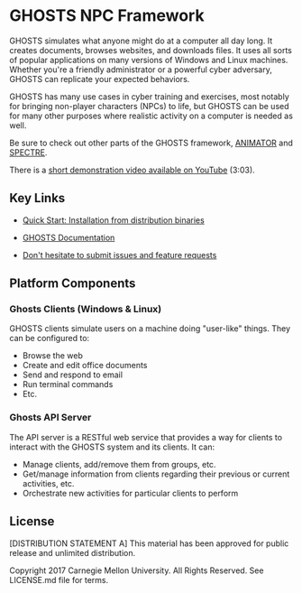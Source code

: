 # GHOSTS NPC Framework

GHOSTS simulates what anyone might do at a computer all day long. It creates documents, browses websites, and downloads files. It uses all sorts of popular applications on many versions of Windows and Linux machines. Whether you're a friendly administrator or a powerful cyber adversary, GHOSTS can replicate your expected behaviors.

GHOSTS has many use cases in cyber training and exercises, most notably for bringing non-player characters (NPCs) to life, but GHOSTS can be used for many other purposes where realistic activity on a computer is needed as well.


Be sure to check out other parts of the GHOSTS framework, [ANIMATOR](https://github.com/cmu-sei/GHOSTS-ANIMATOR) and [SPECTRE](https://github.com/cmu-sei/GHOSTS-SPECTRE).

There is a [short demonstration video available on YouTube](https://www.youtube.com/watch?v=EkwK-cqwjjA) (3:03).

## Key Links

* [Quick Start: Installation from distribution binaries](https://cmu-sei.github.io/GHOSTS/quickstart/)

* [GHOSTS Documentation](https://cmu-sei.github.io/GHOSTS/)

* [Don't hesitate to submit issues and feature requests](https://github.com/cmu-sei/GHOSTS/issues)

## Platform Components

### Ghosts Clients (Windows & Linux)

GHOSTS clients simulate users on a machine doing "user-like" things. They can be configured to:

* Browse the web
* Create and edit office documents
* Send and respond to email
* Run terminal commands
* Etc.

### Ghosts API Server

The API server is a RESTful web service that provides a way for clients to interact with the GHOSTS system and its clients. It can:

* Manage clients, add/remove them from groups, etc.
* Get/manage information from clients regarding their previous or current activities, etc.
* Orchestrate new activities for particular clients to perform

## License

[DISTRIBUTION STATEMENT A] This material has been approved for public release and unlimited distribution.

Copyright 2017 Carnegie Mellon University. All Rights Reserved. See LICENSE.md file for terms.
